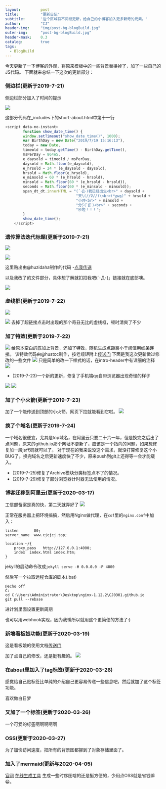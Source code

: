 ```yaml
---
layout: 		post
title: 			"更新日记"
subtitle: 		'这个区域将不间断更新，给自己的小博客加入更多新奇的元素。'
author: 		"CJ"
header-img: 	"img/post-bg-blogBuild.jpg"
outer-img:		"post-bg-blogBuild.jpg"
header-mask: 	0.3
catalog: 		true
tags:
  - BlogBuild
---
```


今天更新了一下博客的外观，将原来模板中的一些背景替换掉了，加了一些自己的JS代码。
下面就来总结一下这次的更新部分：

### 侧边栏(更新于2019-7-21)

侧边栏部分加入了时间的提示

![](https://a-photo-store.oss-cn-beijing.aliyuncs.com/in-posts/time.png)

这部分代码在_includes下的short-about.html中第十一行

```js
<script data-no-instant>
		function show_date_time() {
		window.setTimeout("show_date_time()", 1000);
		var BirthDay = new Date("2019/7/19 15:16:13"),
        today = new Date,
        timeold = today.getTime() - BirthDay.getTime(),
        msPerDay = 864e5,
        e_daysold = timeold / msPerDay,
        daysold = Math.floor(e_daysold),
        e_hrsold = 24 * (e_daysold - daysold),
        hrsold = Math.floor(e_hrsold),
        e_minsold = 60 * (e_hrsold - hrsold),
        minsold = Math.floor(60 * (e_hrsold - hrsold)),
        seconds = Math.floor(60 * (e_minsold - minsold));
		span_dt_dt.innerHTML = "(´･Д･)我已经出生<br>" + daysold + 
								"天\(//∇//)\<br>(*≧ω≦)" + hrsold + 
								"小时<br>" + minsold + 
								"分∑(ﾟДﾟ)<br>" + seconds + 
								"秒啦！！！";
        }
        show_date_time();
    </script>
```

### 遗传算法迭代标题(更新于2019-7-21)

![](https://a-photo-store.oss-cn-beijing.aliyuncs.com/in-posts/Genetic-Algorithm-2.png)

![](https://a-photo-store.oss-cn-beijing.aliyuncs.com/in-posts/Genetic-Algorithm-1.png)

这里贴出由@huzidaha制作的代码 -[点我传送](https://github.com/huzidaha/home)

以及我改了的文件部分，具体想了解就扣扣我吧(´･Д･)」链接就在底部噢。

![](https://a-photo-store.oss-cn-beijing.aliyuncs.com/in-posts/git-up-date.png)

### 虚线框(更新于2019-7-22)
![](https://a-photo-store.oss-cn-beijing.aliyuncs.com/in-posts/dotted-line-1.png)

![](https://a-photo-store.oss-cn-beijing.aliyuncs.com/in-posts/dotted-line-2.png)
去掉了超链接点击时出现的那个奇丑无比的虚线框，顿时清爽了不少

### 加了特效(更新于2019-7-22)
![](https://a-photo-store.oss-cn-beijing.aliyuncs.com/in-posts/line-update-2.png)
给原本空白的底加上背景，还加了特效，随机生成点距离小于阈值用线条连接。
该特效代码由@hustcc制作，按老规矩附上[传送门](https://github.com/hustcc/canvas-nest.js)
下面是我这次更新做过修改的一些文件
![](https://a-photo-store.oss-cn-beijing.aliyuncs.com/in-posts/line-update-1.png)
只是简单的改一下样式的话，在intro-header中有详细的注释
![](https://a-photo-store.oss-cn-beijing.aliyuncs.com/in-posts/line-update-3.png)

- (2019-7-23)一个新的更新，修复了手机端qq自带浏览器出现奇怪的样子

![](https://a-photo-store.oss-cn-beijing.aliyuncs.com/in-posts/line-update-5.png)
![](https://a-photo-store.oss-cn-beijing.aliyuncs.com/in-posts/line-update-4.png)

### 加了个小火箭(更新于2019-7-23)
加了一个能传送到顶部的小火箭，网页下拉就能看到它啦。
![](https://a-photo-store.oss-cn-beijing.aliyuncs.com/in-posts/rocket.png)

### 换了个域名(更新于2019-7-24)
一个域名很便宜，尤其是top域名，在阿里云只要二十六一年，但是换完之后出了点问题，原来的github.io那个网址不更新了，应该是一个指向的问题，如果想修复加一段js代码就可以了。
对于现在的我来说没这个需求，就没打算修复这个小BUG了。换完域名之后更新速度快了不少，原来push到git上还得等一会才能载入。

- (2019-7-25)修复了Archive模块分类标签点不了的情况。
- (2019-7-29)修复了部分浏览器计时器无法使用的情况。

### 博客迁移到阿里云(更新于2020-03-17)
工信部备案是真的快，第二天就弄好了
![](https://a-photo-store.oss-cn-beijing.aliyuncs.com/in-posts/20200317-beian.png)

正常在服务器上把环境搞搞，然后用Nginx做代理，在`cof`里的`nginx.conf`中加入：
```
listen       80;
server_name  www.cjcjcj.top;

location ~/{
	proxy_pass   http://127.0.0.1:4000;
	index  index.html index.htm;
}
```
jekyll的启动命令改成`jekyll serve -H 0.0.0.0 -P 4000`

然后写一个拉取远程仓库的脚本(.bat)
```
@echo off
C:
cd C:\Users\Administrator\Desktop\nginx-1.12.2\CJ0301.github.io
git pull --rebase
```
进计划里面设置更新周期

也可以用webhook实现，因为我懒所以就用这个更简便的方法了:)

### 新增看板娘功能(更新于2020-03-19)
这是看板娘的使用文档[传送门](https://docs.paul.ren/pio/#/?id=custom)

加了点自己的修改，还是挺有趣的。
![](https://a-photo-store.oss-cn-beijing.aliyuncs.com/in-posts/20200319-web-girl.png)

### 在about里加入了tag标签(更新于2020-03-26)
感觉给自己贴标签比单纯的介绍自己更容易传递一些信息吧，然后就加了这个标签功能。

<div class="about-tag">喜欢做白日梦</div>

### 又加了一个标签(更新于2020-03-26)

<div class="cat-tag"><p>一个可爱的标签啊啊啊啊啊</p></div>

### OSS(更新于2020-03-27)
为了加快访问速度，把所有的背景图都挪到了对象存储里面了。

### 加入了mermaid(更新与2020-04-05)
[官网](https://mermaid-js.github.io/mermaid/#/)
[在线生成工具](https://mermaid-js.github.io/mermaid-live-editor)
生成一些时序图啥的还是挺方便的，少用点OSS就是省钱嘛😀。
